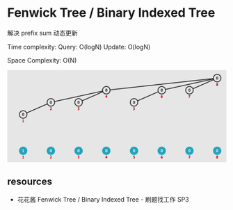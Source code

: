 
# Fenwick Tree / Binary Indexed Tree
解决 prefix sum 动态更新

Time complexity:
  Query: O(logN)
  Update: O(logN)

Space Complexity: O(N)

![](./bin-indexed-tree.png)
## resources
- 花花酱 Fenwick Tree / Binary Indexed Tree - 刷题找工作 SP3
